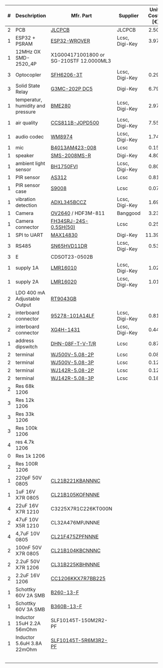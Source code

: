 
| #   | Deschription                                             | Mfr. Part        | Supplier       | Unit Cost [€] | Total [€] |
| :-: | :------------------------------------------------------- | ---------------- | -------------- | --------: | ----: |
| 2   | PCB         | [JLCPCB](https://jlcpcb.com/quote) | JLCPCB | 2.50    | 5.00 |
| 1   | ESP32 + PSRAM       | [ESP32-WROVER](https://octopart.com/search?q=ESP32-WROVER) | Lcsc, Digi-Key | 3.97    | 3.97 |
| 1 | 12MHz OX SMD-2520_4P | X1G004171001800 or SG-210STF 12.0000ML3 |  |  |  |
| 3   | Optocopler         | [SFH6206-3T](https://octopart.com/search?q=SFH6206-3T) | Lcsc, Digi-Key | 0.29     | 0.89 |
| 3   | Solid State Relay  | [G3MC-202P DC5](https://octopart.com/search?q=G3MC-202P%20DC5) | Digi-Key | 6.79	   | 20.37 |
| 1   | temperatur, humidity and pressure         | [BME280](https://octopart.com/search?q=BME280) | Lcsc, Digi-Key | 2.97  | 2.97 |
| 1   | air quality         | [CCS811B-JOPD500](https://octopart.com/search?q=CCS811) | Lcsc, Digi-Key | 7.55     | 7.55 |
| 1   | audio codec         | [WM8974](https://octopart.com/search?q=WM8974) | Lcsc, Digi-Key | 1.74     | 1.74 |
| 1   | mic         | [B4013AM423-008](https://lcsc.com/search?q=B4013AM423-008) | Lcsc | 0.15     | 0.15 |
| 1   | speaker         | [SMS-2008MS-R](https://octopart.com/search?q=SMS-2008MS-R) | Digi-Key | 4.80	     | 4.80	 |
| 1   | ambient light sensor   | [ BH1750FVI](https://octopart.com/search?q=BH1750FVI) | Lcsc, Digi-Key | 0.80   | 0.80 |
| 1   | PIR sensor         | [AS312](https://lcsc.com/search?q=AS312) | Lcsc | 0.81     | 0.81 |
| 1   | PIR sensor case      | [S9008](https://lcsc.com/search?q=S9008) | Lcsc | 0.07     | 0.07 |
| 1   | vibration detection    | [ADXL345BCCZ](https://octopart.com/search?q=ADXL345BCCZ) | Lcsc, Digi-Key | 1.69     | 1.69 |
| 1   | Camera              | [OV2640](https://www.banggood.com/Mini-OV7670-OV2640-OV5640-AF-Camera-Module-CMOS-Image-Sensor-Module-for-Arduino-p-1444381.html?ID=6122349&cur_warehouse=CN) / HDF3M-811  | Banggood | 3.23     | 3.23 |
| 1   | Camera connector | [FH34SRJ-24S-0.5SH(50)](https://octopart.com/search?q=FH34SRJ-24S-0.5SH(50)) | Lcsc | 0.25 | 0.25 |
| 1 | SPI to UART | [MAX14830](https://octopart.com/search?q=MAX14830) | Digi-Key | 11.39 | 11.39 |
| 3   | RS485         | [SN65HVD11DR](https://octopart.com/search?q=SN65HVD11DR) | Lcsc, Digi-Key | 0.53     | 1.59 |
| 3 | E | CDSOT23-0502B |  |  |  |
| 1   | supply 1A        | [LMR16010](https://octopart.com/search?q=LMR16010) | Lcsc, Digi-Key | 1.02     | 1.02 |
| 1   | supply 2A        | [LMR16020](https://octopart.com/search?q=LMR16020) | Lcsc, Digi-Key | 1.01     | 1.01 |
| 2 | LDO 400 mA Adjustable Output | [RT9043GB](https://lcsc.com/product-detail/Low-Dropout-Regulators-LDO_RT9043GB_C55019.html) |  |  |  |
| 2  | interboard connector   | [95278-101A14LF](https://octopart.com/search?q=95278-101A14LF) | Lcsc, Digi-Key | 0.81     | 1.62 |
| 2  | interboard connector   | [XG4H-1431](https://octopart.com/search?q=XG4H-1431) | Lcsc, Digi-Key | 0.44     | 0.88 |
| 1   | address dipswitch         | [DHN-08F-T-V-T/R](https://octopart.com/search?q=DHN-08F-T-V-T/R) | Lcsc | 0.87   | 0.87 |
| 2   | terminal         | [WJ500V-5.08-2P](https://octopart.com/search?q=WJ500V-5.08-2P) | Lcsc | 0.08     | 0.16 |
| 2   | terminal         | [WJ500V-5.08-3P](https://octopart.com/search?q=WJ500V-5.08-3P) | Lcsc | 0.12     | 0.24 |
| 2   | terminal         | [WJ142R-5.08-2P](https://octopart.com/search?q=WJ142R-5.08-2P) | Lcsc | 0.12     | 0.24 |
| 2   | terminal         | [WJ142R-5.08-3P](https://octopart.com/search?q=WJ142R-5.08-3P) | Lcsc | 0.18     | 0.36 |
| 2 | Res 68k 1206 |  |  |  |  |
| 3 | Res 12k 1206 |  |  |  |  |
| 3 | Res 33k 1206 |  |  |  |  |
| 3 | Res 100k 1206 | | | | |
| 4 | res 4.7k 1206 | | | | |
| 0 | Res 1k 1206 | | | | |
| 2 | Res 100R 1206 | | | | |
| 1 | 220pF 50V 0805 | [CL21B221KBANNNC](https://lcsc.com/product-detail/Multilayer-Ceramic-Capacitors-MLCC-SMD-SMT_SAMSUNG_CL21B221KBANNNC_220pF-221-10-50V_C53172.html) | | | |
|  1   | 1uF 16V X7R 0805                  | [CL21B105KOFNNNE](https://lcsc.com/product-detail/Multilayer-Ceramic-Capacitors-MLCC-SMD-SMT_SAMSUNG_CL21B105KOFNNNE_1uF-105-10-16V_C24123.html) |                |               |           |
|  4  | 22uF 16V X7R 1210                 | C3225X7R1C226KT000N                                          |  |  |  |
| 2 | 47uF 10V X5R 1210 | CL32A476MPJNNNE | | | |
| 4 | 4,7uF 10V 0805 | [CL21F475ZPFNNNE](https://lcsc.com/product-detail/Multilayer-Ceramic-Capacitors-MLCC-SMD-SMT_SAMSUNG_CL21F475ZPFNNNE_4-7uF-475-80-20-10V_C50696.html) | | | |
|  2  | 100nF 50V X7R 0805            | [CL21B104KBCNNNC](https://lcsc.com/product-detail/Multilayer-Ceramic-Capacitors-MLCC-SMD-SMT_SAMSUNG_CL21B104KBCNNNC_100nF-104-10-50V_C1711.html) | | | |
| 2 | 2.2uF 50V X7R 1206 | [CL31B225KBHNNNE](https://lcsc.com/product-detail/Multilayer-Ceramic-Capacitors-MLCC-SMD-SMT_SAMSUNG_CL31B225KBHNNNE_2-2uF-225-10-50V_C50254.html) | | | |
| 2 | 2.2uF 16V 1206 | [CC1206KKX7R7BB225](https://lcsc.com/product-detail/Multilayer-Ceramic-Capacitors-MLCC-SMD-SMT_2-2uF-225-10-16V_C107183.html) | | | |
| 1 | Schottky 60V 2A SMB | [B260-13-F](https://lcsc.com/product-detail/Schottky-Barrier-Diodes-SBD_DIODES_B260-13-F_B260-13-F_C72265.html) |  |  |  |
| 1 | Schottky 60V 3A SMB | [B360B-13-F](https://lcsc.com/product-detail/Schottky-Barrier-Diodes-SBD_DIODES_B360B-13-F_B360B-13-F_C91546.html) | | | |
| 1 | Inductor 15uH 2.2A 56mOhm | SLF10145T-150M2R2-PF |  |  |  |
| 1 | Inductor 5.6uH 3.8A 22mOhm | [SLF10145T-5R6M3R2-PF](https://lcsc.com/product-detail/Power-Inductors_TDK_SLF10145T-5R6M3R2-PF_TDK-SLF10145T-5R6M3R2-PF_C136209.html) |  |  |  |
|  |  |  |  |  |  |
|  |  |  |  |  |  |
|  |  |  |  |  |  |
|  |  |  |  |  |  |
|    |         | | |      |  |

